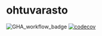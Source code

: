 # ohtuvarasto
![GHA_workflow_badge](https://github.com/JuhoPaananen/ohtuvarasto/workflows/CI/badge.svg)
[![codecov](https://codecov.io/gh/JuhoPaananen/ohtuvarasto/graph/badge.svg?token=WRBZYH546A)](https://codecov.io/gh/JuhoPaananen/ohtuvarasto)
